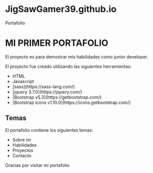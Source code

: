 # JigSawGamer39.github.io
Portafolio
# MI PRIMER PORTAFOLIO

<p>
El proyecto es para demostrar mis habilidades como junior developer.

El proyecto fue creado utilizando las siguientes herramientas:
</p>

<ul>
  <li>HTML</li>
  <li>Javascript</li>
  <li>[sass](https://sass-lang.com/)</li>
  <li>[jquery 3.7.0](https://jquery.com/)</li>
  <li>[Bootstrap v5.3](https://getbootstrap.com/)</li>
  <li>[Bootstrap icons v1.10.0](https://icons.getbootstrap.com/)</li>
</ul>

## Temas

<p>
El portafolio contiene los siguientes temas:
</p>
<ul>
  <li>Sobre mí</li>
  <li>Habilidades</li>
  <li>Proyectos</li>
  <li>Contacto</li>
</ul>

<p>
Gracias por visitar mi portafolio
</p>
